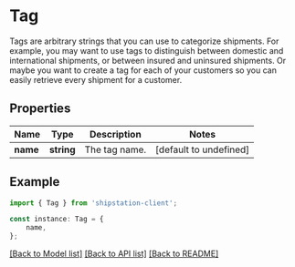 # Tag

Tags are arbitrary strings that you can use to categorize shipments.  For example, you may want to use tags to distinguish between domestic and international shipments, or between insured and uninsured shipments.  Or maybe you want to create a tag for each of your customers so you can easily retrieve every shipment for a customer. 

## Properties

Name | Type | Description | Notes
------------ | ------------- | ------------- | -------------
**name** | **string** | The tag name. | [default to undefined]

## Example

```typescript
import { Tag } from 'shipstation-client';

const instance: Tag = {
    name,
};
```

[[Back to Model list]](../README.md#documentation-for-models) [[Back to API list]](../README.md#documentation-for-api-endpoints) [[Back to README]](../README.md)

